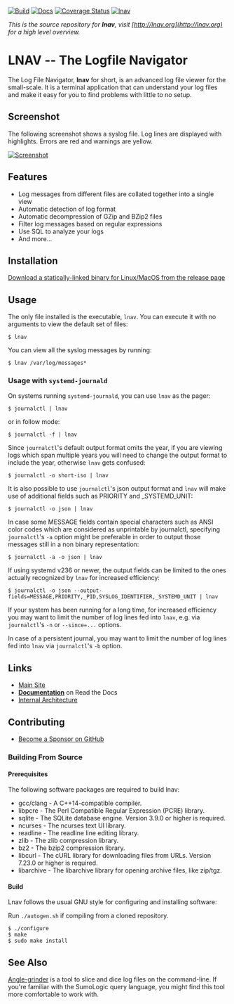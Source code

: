 [![Build](https://github.com/tstack/lnav/workflows/ci-build/badge.svg)](https://github.com/tstack/lnav/actions?query=workflow%3Aci-build)
[![Docs](https://readthedocs.org/projects/lnav/badge/?version=latest&style=plastic)](https://docs.lnav.org)
[![Coverage Status](https://coveralls.io/repos/github/tstack/lnav/badge.svg?branch=master)](https://coveralls.io/github/tstack/lnav?branch=master)
[![lnav](https://snapcraft.io//lnav/badge.svg)](https://snapcraft.io/lnav)

_This is the source repository for **lnav**, visit [http://lnav.org](http://lnav.org) for a high level overview._

# LNAV -- The Logfile Navigator

The Log File Navigator, **lnav** for short, is an advanced log file viewer
for the small-scale.  It is a terminal application that can understand
your log files and make it easy for you to find problems with little to
no setup.

## Screenshot

The following screenshot shows a syslog file. Log lines are displayed with
highlights. Errors are red and warnings are yellow.

[![Screenshot](http://tstack.github.io/lnav/lnav-syslog-thumb.png)](http://tstack.github.io/lnav/lnav-syslog.png)

## Features

- Log messages from different files are collated together into a single view
- Automatic detection of log format
- Automatic decompression of GZip and BZip2 files
- Filter log messages based on regular expressions
- Use SQL to analyze your logs
- And more...

## Installation

[Download a statically-linked binary for Linux/MacOS from the release page](https://github.com/tstack/lnav/releases/latest#release-artifacts)

## Usage

The only file installed is the executable, `lnav`.  You can execute it
with no arguments to view the default set of files:

```
$ lnav
```

You can view all the syslog messages by running:

```
$ lnav /var/log/messages*
```

### Usage with `systemd-journald`

On systems running `systemd-journald`, you can use `lnav` as the pager:

```
$ journalctl | lnav
```

or in follow mode:

```
$ journalctl -f | lnav
```

Since `journalctl`'s default output format omits the year, if you are
viewing logs which span multiple years you will need to change the
output format to include the year, otherwise `lnav` gets confused:

```
$ journalctl -o short-iso | lnav
```

It is also possible to use `journalctl`'s json output format and `lnav`
will make use of additional fields such as PRIORITY and \_SYSTEMD_UNIT:

```
$ journalctl -o json | lnav
```

In case some MESSAGE fields contain special characters such as
ANSI color codes which are considered as unprintable by journalctl,
specifying `journalctl`'s `-a` option might be preferable in order
to output those messages still in a non binary representation:

```
$ journalctl -a -o json | lnav
```

If using systemd v236 or newer, the output fields can be limited to
the ones actually recognized by `lnav` for increased efficiency:

```
$ journalctl -o json --output-fields=MESSAGE,PRIORITY,_PID,SYSLOG_IDENTIFIER,_SYSTEMD_UNIT | lnav
```

If your system has been running for a long time, for increased
efficiency you may want to limit the number of log lines fed into
`lnav`, e.g. via `journalctl`'s `-n` or `--since=...` options.

In case of a persistent journal, you may want to limit the number
of log lines fed into `lnav` via `journalctl`'s `-b` option.

## Links

- [Main Site](https://lnav.org)
- [**Documentation**](https://docs.lnav.org) on Read the Docs
- [Internal Architecture](ARCHITECTURE.md)

## Contributing

- [Become a Sponsor on GitHub](https://github.com/sponsors/tstack)

### Building From Source

#### Prerequisites

The following software packages are required to build lnav:

- gcc/clang  - A C++14-compatible compiler.
- libpcre    - The Perl Compatible Regular Expression (PCRE) library.
- sqlite     - The SQLite database engine.  Version 3.9.0 or higher is required.
- ncurses    - The ncurses text UI library.
- readline   - The readline line editing library.
- zlib       - The zlib compression library.
- bz2        - The bzip2 compression library.
- libcurl    - The cURL library for downloading files from URLs.  Version 7.23.0 or higher is required.
- libarchive - The libarchive library for opening archive files, like zip/tgz.

#### Build

Lnav follows the usual GNU style for configuring and installing software:

Run `./autogen.sh` if compiling from a cloned repository.

```
$ ./configure
$ make
$ sudo make install
```

## See Also

[Angle-grinder](https://github.com/rcoh/angle-grinder) is a tool to slice and dice log files on the command-line.
If you're familiar with the SumoLogic query language, you might find this tool more comfortable to work with.
